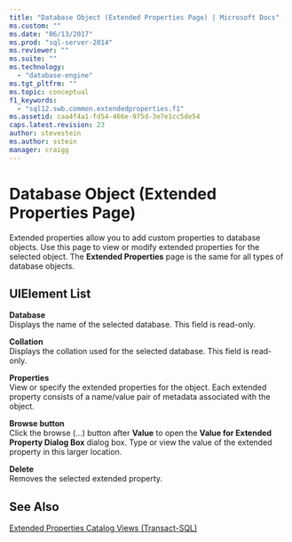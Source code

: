 ```yaml
---
title: "Database Object (Extended Properties Page) | Microsoft Docs"
ms.custom: ""
ms.date: "06/13/2017"
ms.prod: "sql-server-2014"
ms.reviewer: ""
ms.suite: ""
ms.technology: 
  - "database-engine"
ms.tgt_pltfrm: ""
ms.topic: conceptual
f1_keywords: 
  - "sql12.swb.common.extendedproperties.f1"
ms.assetid: caa4f4a1-fd54-466e-975d-3e7e1cc5de54
caps.latest.revision: 23
author: stevestein
ms.author: sstein
manager: craigg
---
```

# Database Object (Extended Properties Page)
  Extended properties allow you to add custom properties to database objects. Use this page to view or modify extended properties for the selected object. The **Extended Properties** page is the same for all types of database objects.  
  
## UIElement List  
 **Database**  
 Displays the name of the selected database. This field is read-only.  
  
 **Collation**  
 Displays the collation used for the selected database. This field is read-only.  
  
 **Properties**  
 View or specify the extended properties for the object. Each extended property consists of a name/value pair of metadata associated with the object.  
  
 **Browse button**  
 Click the browse (…) button after **Value** to open the **Value for Extended Property Dialog Box** dialog box. Type or view the value of the extended property in this larger location.  
  
 **Delete**  
 Removes the selected extended property.  
  
## See Also  
 [Extended Properties Catalog Views &#40;Transact-SQL&#41;](/sql/relational-databases/system-catalog-views/extended-properties-catalog-views-sys-extended-properties)  
  
  
